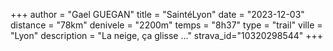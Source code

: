 +++
author = "Gael GUEGAN"
title = "SaintéLyon"
date = "2023-12-03"
distance = "78km"
denivele = "2200m"
temps = "8h37"
type = "trail"
ville = "Lyon"
description = "La neige, ça glisse ..."
strava_id="10320298544"
+++